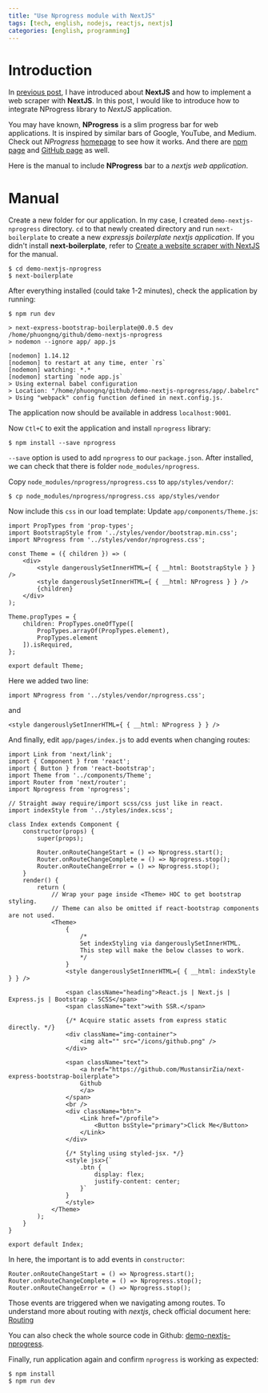 ```yaml
---
title: "Use Nprogress module with NextJS"
tags: [tech, english, nodejs, reactjs, nextjs]
categories: [english, programming]
---
```


# Introduction

In [previous post](https://phuongnq.me/2018-01-27-web-scraper-with-nextjs/), I have introduced about **NextJS** and how to implement a web scraper with **NextJS**. In this post, I would like to introduce how to integrate NProgress library to *NextJS* application.

You may have known, **NProgress** is a slim progress bar for web applications. It is inspired by similar bars of Google, YouTube, and Medium. Check out *NProgress* [homepage](http://ricostacruz.com/nprogress/) to see how it works. And there are [npm page](https://www.npmjs.com/package/react-nprogress) and [GitHub page](https://github.com/rstacruz/nprogress) as well. 

Here is the manual to include **NProgress** bar to a *nextjs web application*.

<script async src="//pagead2.googlesyndication.com/pagead/js/adsbygoogle.js"></script>
<ins class="adsbygoogle"
     style="display:block; text-align:center;"
     data-ad-layout="in-article"
     data-ad-format="fluid"
     data-ad-client="ca-pub-2750437710821247"
     data-ad-slot="8905029259"></ins>
<script>
     (adsbygoogle = window.adsbygoogle || []).push({});
</script>

# Manual

Create a new folder for our application. In my case, I created `demo-nextjs-nprogress` directory. `cd` to that newly created directory and run `next-boilerplate` to create a new *expressjs boilerplate nextjs application*. If you didn't install **next-boilerplate**, refer to [Create a website scraper with NextJS](https://phuongnq.me/2018-01-27-web-scraper-with-nextjs/) for the manual.

```
$ cd demo-nextjs-nprogress
$ next-boilerplate
```

After everything installed (could take 1-2 minutes), check the application by running:

```
$ npm run dev

> next-express-bootstrap-boilerplate@0.0.5 dev /home/phuongnq/github/demo-nextjs-nprogress
> nodemon --ignore app/ app.js

[nodemon] 1.14.12
[nodemon] to restart at any time, enter `rs`
[nodemon] watching: *.*
[nodemon] starting `node app.js`
> Using external babel configuration
> Location: "/home/phuongnq/github/demo-nextjs-nprogress/app/.babelrc"
> Using "webpack" config function defined in next.config.js.
```

The application now should be available in address `localhost:9001`.

Now `Ctl+C` to exit the application and install `nprogress` library:

```
$ npm install --save nprogress
```

`--save` option is used to add `nprogress` to our `package.json`. After installed, we can check that there is folder `node_modules/nprogress`.

Copy `node_modules/nprogress/nprogress.css` to `app/styles/vendor/`:

```
$ cp node_modules/nprogress/nprogress.css app/styles/vendor
```

Now include this `css` in our load template: Update `app/components/Theme.js`:

```
import PropTypes from 'prop-types';
import BootstrapStyle from '../styles/vendor/bootstrap.min.css';
import NProgress from '../styles/vendor/nprogress.css';

const Theme = ({ children }) => (
    <div>
        <style dangerouslySetInnerHTML={ { __html: BootstrapStyle } } />
        <style dangerouslySetInnerHTML={ { __html: NProgress } } />
        {children}
    </div>
);

Theme.propTypes = {
    children: PropTypes.oneOfType([
        PropTypes.arrayOf(PropTypes.element),
        PropTypes.element
    ]).isRequired,
};

export default Theme;
```

Here we added two line:

```
import NProgress from '../styles/vendor/nprogress.css';
```

and

```
<style dangerouslySetInnerHTML={ { __html: NProgress } } />
```

And finally, edit `app/pages/index.js` to add events when changing routes:

```
import Link from 'next/link';
import { Component } from 'react';
import { Button } from 'react-bootstrap';
import Theme from '../components/Theme';
import Router from 'next/router';
import Nprogress from 'nprogress';

// Straight away require/import scss/css just like in react.
import indexStyle from '../styles/index.scss';

class Index extends Component {
    constructor(props) {
        super(props);

        Router.onRouteChangeStart = () => Nprogress.start();
        Router.onRouteChangeComplete = () => Nprogress.stop();
        Router.onRouteChangeError = () => Nprogress.stop();
    }
    render() {
        return (
            // Wrap your page inside <Theme> HOC to get bootstrap styling.
            // Theme can also be omitted if react-bootstrap components are not used.
            <Theme>
                {
                    /*
                    Set indexStyling via dangerouslySetInnerHTML.
                    This step will make the below classes to work.
                    */
                }
                <style dangerouslySetInnerHTML={ { __html: indexStyle } } />

                <span className="heading">React.js | Next.js | Express.js | Bootstrap - SCSS</span>
                <span className="text">with SSR.</span>

                {/* Acquire static assets from express static directly. */}
                <div className="img-container">
                    <img alt="" src="/icons/github.png" />
                </div>

                <span className="text">
                    <a href="https://github.com/MustansirZia/next-express-bootstrap-boilerplate">
                    Github
                    </a>
                </span>
                <br />
                <div className="btn">
                    <Link href="/profile">
                        <Button bsStyle="primary">Click Me</Button>
                    </Link>
                </div>

                {/* Styling using styled-jsx. */}
                <style jsx>{`
                    .btn {
                        display: flex;
                        justify-content: center;
                    }`
                }
                </style>
            </Theme>
        );
    }
}

export default Index;

```

In here, the important is to add events in `constructor`:

```
Router.onRouteChangeStart = () => Nprogress.start();
Router.onRouteChangeComplete = () => Nprogress.stop();
Router.onRouteChangeError = () => Nprogress.stop();
```

Those events are triggered when we navigating among routes. To understand more about routing with *nextjs*, check official document here: [Routing](https://github.com/zeit/next.js/#routing)

You can also check the whole source code in Github: [demo-nextjs-nprogress](https://github.com/phuongnq/demo-nextjs-nprogress).

Finally, run application again and confirm `nprogress` is working as expected:

```
$ npm install
$ npm run dev
```

<script async src="//pagead2.googlesyndication.com/pagead/js/adsbygoogle.js"></script>
<ins class="adsbygoogle"
     style="display:block; text-align:center;"
     data-ad-layout="in-article"
     data-ad-format="fluid"
     data-ad-client="ca-pub-2750437710821247"
     data-ad-slot="8905029259"></ins>
<script>
     (adsbygoogle = window.adsbygoogle || []).push({});
</script>